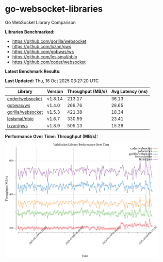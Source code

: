 # go-websocket-libraries

Go WebSocket Library Comparison

**Libraries Benchmarked:**

- https://github.com/gorilla/websocket
- https://github.com/lxzan/gws
- https://github.com/gobwas/ws
- https://github.com/lesismal/nbio
- https://github.com/coder/websocket

**Latest Benchmark Results:**

<!-- BENCHMARK_TABLE_START -->
**Last Updated:** Thu, 16 Oct 2025 03:27:20 UTC

| Library                                         | Version         | Throughput (MB/s) | Avg Latency (ms) |
| ----------------------------------------------- | --------------- | ----------------- | ---------------- |
| [coder/websocket](https://github.com/coder/websocket) | v1.8.14 | 213.17 | 36.13 |
| [gobwas/ws](https://github.com/gobwas/ws) | v1.4.0 | 269.76 | 28.65 |
| [gorilla/websocket](https://github.com/gorilla/websocket) | v1.5.3 | 421.38 | 18.34 |
| [lesismal/nbio](https://github.com/lesismal/nbio) | v1.6.7 | 330.59 | 23.41 |
| [lxzan/gws](https://github.com/lxzan/gws) | v1.8.9 | 505.13 | 15.38 |
<!-- BENCHMARK_TABLE_END -->

**Performance Over Time: Throughput (MB/s):**

![Benchmark Performance Graph](benchmark_performance.png)